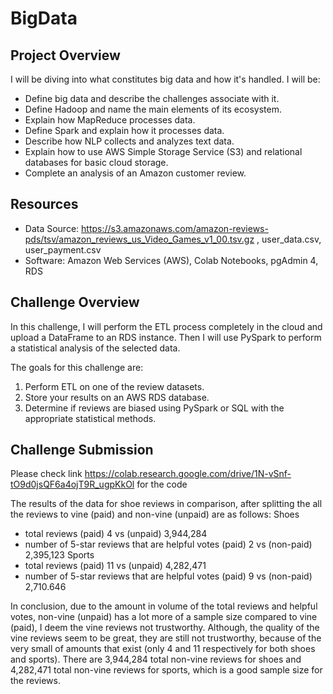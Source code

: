 # BigData

## Project Overview
I will be diving into what constitutes big data and how it's handled. I will be:
  - Define big data and describe the challenges associate with it.
  - Define Hadoop and name the main elements of its ecosystem.
  - Explain how MapReduce processes data.
  - Define Spark and explain how it processes data.
  - Describe how NLP collects and analyzes text data.
  - Explain how to use AWS Simple Storage Service (S3) and relational databases for basic cloud storage.
  - Complete an analysis of an Amazon customer review.

## Resources
- Data Source: https://s3.amazonaws.com/amazon-reviews-pds/tsv/amazon_reviews_us_Video_Games_v1_00.tsv.gz , user_data.csv, user_payment.csv
- Software: Amazon Web Services (AWS), Colab Notebooks, pgAdmin 4, RDS

## Challenge Overview
In this challenge, I will perform the ETL process completely in the cloud and upload a DataFrame to an RDS instance. Then I will use PySpark to perform a statistical analysis of the selected data.

The goals for this challenge are:
  1. Perform ETL on one of the review datasets.
  2. Store your results on an AWS RDS database.
  3. Determine if reviews are biased using PySpark or SQL with the appropriate statistical methods.


## Challenge Submission
Please check link https://colab.research.google.com/drive/1N-vSnf-tO9d0jsQF6a4ojT9R_ugpKkOl for the code

The results of the data for shoe reviews in comparison, after splitting the all the reviews to vine (paid) and non-vine (unpaid) are as follows:
Shoes
- total reviews (paid) 4 vs (unpaid) 3,944,284
- number of 5-star reviews that are helpful votes (paid) 2 vs (non-paid) 2,395,123
Sports
- total reviews (paid) 11 vs (unpaid) 4,282,471
- number of 5-star reviews that are helpful votes (paid) 9 vs (non-paid) 2,710.646

In conclusion, due to the amount in volume of the total reviews and helpful votes, non-vine (unpaid) has a lot more of a sample size compared to vine (paid), I deem the vine reviews not trustworthy. Although, the quality of the vine reviews seem to be great, they are still not trustworthy, because of the very small of amounts that exist (only 4 and 11 respectively for both shoes and sports). There are 3,944,284 total non-vine reviews for shoes and 4,282,471 total non-vine reviews for sports, which is a good sample size for the reviews.

![]()
